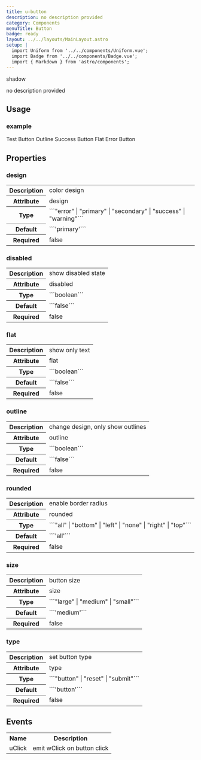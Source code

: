 ```yaml
---
title: u-button
description: no description provided
category: Components
menuTitle: Button
badge: ready
layout: ../../layouts/MainLayout.astro
setup: |
  import Uniform from '../../components/Uniform.vue';
  import Badge from '../../components/Badge.vue';
  import { Markdown } from 'astro/components';
---
```


<Badge> shadow </Badge>

no description provided

## Usage

### example

<Uniform>

<u-button> Test Button </u-button>
<u-button design="success" outline> Outline Success Button </u-button>
<u-button design="error" flat> Flat Error Button </u-button>

</Uniform>

## Properties

### design

<table>
<tr><th>Description</th><td><Markdown>color design</Markdown></td></tr>
<tr><th>Attribute</th><td><Markdown>design</Markdown></td></tr>
<tr><th>Type</th><td><Markdown>```"error" | "primary" | "secondary" | "success" | "warning"```</Markdown></td></tr>
<tr><th>Default</th><td><Markdown>```'primary'```</Markdown></td></tr>
<tr><th>Required</th><td><Markdown>false</Markdown></td></tr>
</table>

### disabled

<table>
<tr><th>Description</th><td><Markdown>show disabled state</Markdown></td></tr>
<tr><th>Attribute</th><td><Markdown>disabled</Markdown></td></tr>
<tr><th>Type</th><td><Markdown>```boolean```</Markdown></td></tr>
<tr><th>Default</th><td><Markdown>```false```</Markdown></td></tr>
<tr><th>Required</th><td><Markdown>false</Markdown></td></tr>
</table>

### flat

<table>
<tr><th>Description</th><td><Markdown>show only text</Markdown></td></tr>
<tr><th>Attribute</th><td><Markdown>flat</Markdown></td></tr>
<tr><th>Type</th><td><Markdown>```boolean```</Markdown></td></tr>
<tr><th>Default</th><td><Markdown>```false```</Markdown></td></tr>
<tr><th>Required</th><td><Markdown>false</Markdown></td></tr>
</table>

### outline

<table>
<tr><th>Description</th><td><Markdown>change design, only show outlines</Markdown></td></tr>
<tr><th>Attribute</th><td><Markdown>outline</Markdown></td></tr>
<tr><th>Type</th><td><Markdown>```boolean```</Markdown></td></tr>
<tr><th>Default</th><td><Markdown>```false```</Markdown></td></tr>
<tr><th>Required</th><td><Markdown>false</Markdown></td></tr>
</table>

### rounded

<table>
<tr><th>Description</th><td><Markdown>enable border radius</Markdown></td></tr>
<tr><th>Attribute</th><td><Markdown>rounded</Markdown></td></tr>
<tr><th>Type</th><td><Markdown>```"all" | "bottom" | "left" | "none" | "right" | "top"```</Markdown></td></tr>
<tr><th>Default</th><td><Markdown>```'all'```</Markdown></td></tr>
<tr><th>Required</th><td><Markdown>false</Markdown></td></tr>
</table>

### size

<table>
<tr><th>Description</th><td><Markdown>button size</Markdown></td></tr>
<tr><th>Attribute</th><td><Markdown>size</Markdown></td></tr>
<tr><th>Type</th><td><Markdown>```"large" | "medium" | "small"```</Markdown></td></tr>
<tr><th>Default</th><td><Markdown>```'medium'```</Markdown></td></tr>
<tr><th>Required</th><td><Markdown>false</Markdown></td></tr>
</table>

### type

<table>
<tr><th>Description</th><td><Markdown>set button type</Markdown></td></tr>
<tr><th>Attribute</th><td><Markdown>type</Markdown></td></tr>
<tr><th>Type</th><td><Markdown>```"button" | "reset" | "submit"```</Markdown></td></tr>
<tr><th>Default</th><td><Markdown>```'button'```</Markdown></td></tr>
<tr><th>Required</th><td><Markdown>false</Markdown></td></tr>
</table>

## Events

<table>
<tr><th>Name</th><th>Description</th></tr>

<tr><td><Markdown>uClick</Markdown></td><td><Markdown>emit wClick on button click</Markdown></td></tr></table>

</table>
